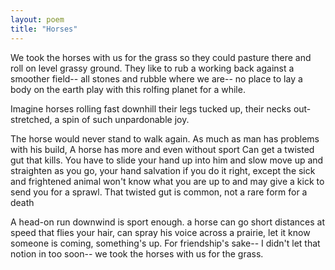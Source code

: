 ```yaml
---
layout: poem
title: "Horses"
---
```


We took the horses with us for the grass
so they could pasture there and roll
on level grassy ground. They like to rub
a working back against a smoother field--
all stones and rubble where we are--
no place to lay a body on the earth
play with this rolfing planet for a while.

Imagine horses rolling fast downhill
their legs tucked up, their necks out-stretched,
a spin of such unpardonable joy.

The horse would never stand to walk again.
As much as man has problems with his build,
A horse has more and even without sport
Can get a twisted gut that kills.
                  You have
to slide your hand up into him and slow
move up and straighten as you go, your hand
salvation if you do it right, except
the sick and frightened animal won't know
what you are up to and may give a kick
to send you for a sprawl.  That twisted gut
is common, not a rare form for a death

A head-on run downwind is sport enough.
a horse can go short distances at speed
that flies your hair, can spray his voice
across a prairie, let it know someone
is coming, something's up.
                  For friendship's sake--
I didn't let that notion in too soon--
we took the horses with us for the grass.
